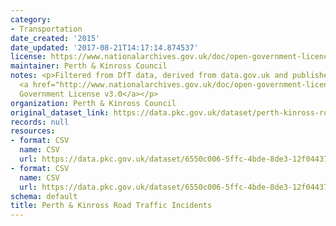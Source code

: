```yaml
---
category:
- Transportation
date_created: '2015'
date_updated: '2017-08-21T14:17:14.874537'
license: https://www.nationalarchives.gov.uk/doc/open-government-licence/version/3/
maintainer: Perth & Kinross Council
notes: <p>Filtered from DfT data, derived from data.gov.uk and published under the
  <a href="http://www.nationalarchives.gov.uk/doc/open-government-licence/version/3/">Open
  Government License v3.0</a></p>
organization: Perth & Kinross Council
original_dataset_link: https://data.pkc.gov.uk/dataset/perth-kinross-road-incidents-2015
records: null
resources:
- format: CSV
  name: CSV
  url: https://data.pkc.gov.uk/dataset/6550c006-5ffc-4bde-8de3-12f04437daa8/resource/68e2917d-5e7b-4a2d-a640-0e4b0da55637/download/pkc-road-collisions-short-2015.csv
- format: CSV
  name: CSV
  url: https://data.pkc.gov.uk/dataset/6550c006-5ffc-4bde-8de3-12f04437daa8/resource/97f9c0e2-4565-4134-9477-fc027cf9efd5/download/2016-road-accident-data-perth-and-kinross.csv
schema: default
title: Perth & Kinross Road Traffic Incidents
---
```

